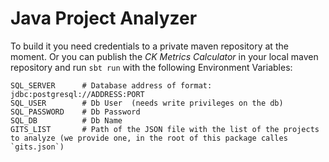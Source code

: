 # Java Project Analyzer

To build it you need credentials to a private maven repository at the moment. Or you can publish the *CK Metrics Calculator* in your local maven repository and run
`sbt run` with the following Environment Variables:

```
SQL_SERVER 		# Database address of format: jdbc:postgresql://ADDRESS:PORT
SQL_USER		# Db User  (needs write privileges on the db)       
SQL_PASSWORD	# Db Password
SQL_DB			# Db Name
GITS_LIST		# Path of the JSON file with the list of the projects to analyze (we provide one, in the root of this package calles `gits.json`) 

```